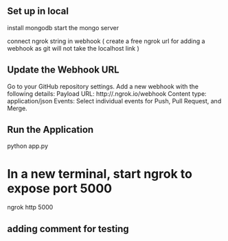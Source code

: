 ## Set up in local

install mongodb
start the mongo server

connect ngrok string in webhook ( create a free ngrok url for adding a webhook as git will not take the localhost link )

## Update the Webhook URL

Go to your GitHub repository settings.
Add a new webhook with the following details:
Payload URL: http://<random-string>.ngrok.io/webhook
Content type: application/json
Events: Select individual events for Push, Pull Request, and Merge.

## Run the Application

python app.py

# In a new terminal, start ngrok to expose port 5000
ngrok http 5000

## adding comment for testing
